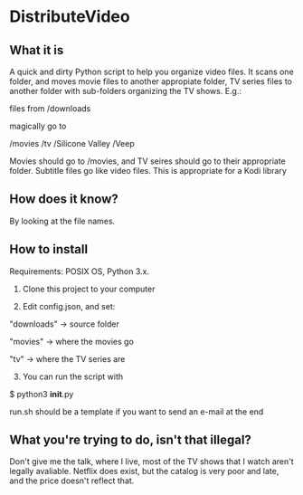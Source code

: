# DistributeVideo

## What it is

A quick and dirty Python script to help you organize video files. It scans one folder, and moves movie files to another appropiate folder, TV series files to another folder with sub-folders organizing the TV shows. E.g.:

files from /downloads

magically go to

/movies
/tv
  /Silicone Valley
  /Veep

Movies should go to /movies, and TV seires should go to their appropriate folder. Subtitle files go like video files. This is appropriate for a Kodi library

## How does it know?

By looking at the file names.

## How to install

Requirements: POSIX OS, Python 3.x.

1. Clone this project to your computer

2. Edit config.json, and set:

  "downloads" -> source folder

  "movies" -> where the movies go

  "tv" -> where the TV series are

3. You can run the script with

  $ python3 __init__.py
  
  run.sh should be a template if you want to send an e-mail at the end

## What you're trying to do, isn't that illegal?

Don't give me the talk, where I live, most of the TV shows that I watch aren't legally avaliable. Netflix does exist, but the catalog is very poor and late, and the price doesn't reflect that.

